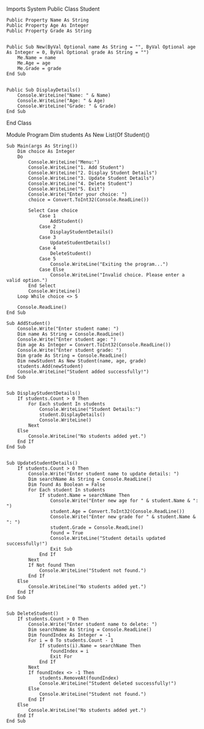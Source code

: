 
Imports System
Public Class Student
   
    Public Property Name As String
    Public Property Age As Integer
    Public Property Grade As String


    Public Sub New(ByVal Optional name As String = "", ByVal Optional age As Integer = 0, ByVal Optional grade As String = "")
        Me.Name = name
        Me.Age = age
        Me.Grade = grade
    End Sub


    Public Sub DisplayDetails()
        Console.WriteLine("Name: " & Name)
        Console.WriteLine("Age: " & Age)
        Console.WriteLine("Grade: " & Grade)
    End Sub
End Class

Module Program
    Dim students As New List(Of Student)()

    Sub Main(args As String())
        Dim choice As Integer
        Do
            Console.WriteLine("Menu:")
            Console.WriteLine("1. Add Student")
            Console.WriteLine("2. Display Student Details")
            Console.WriteLine("3. Update Student Details")
            Console.WriteLine("4. Delete Student")
            Console.WriteLine("5. Exit")
            Console.Write("Enter your choice: ")
            choice = Convert.ToInt32(Console.ReadLine())

            Select Case choice
                Case 1
                    AddStudent()
                Case 2
                    DisplayStudentDetails()
                Case 3
                    UpdateStudentDetails()
                Case 4
                    DeleteStudent()
                Case 5
                    Console.WriteLine("Exiting the program...")
                Case Else
                    Console.WriteLine("Invalid choice. Please enter a valid option.")
            End Select
            Console.WriteLine()
        Loop While choice <> 5

        Console.ReadLine()
    End Sub

    Sub AddStudent()
        Console.Write("Enter student name: ")
        Dim name As String = Console.ReadLine()
        Console.Write("Enter student age: ")
        Dim age As Integer = Convert.ToInt32(Console.ReadLine())
        Console.Write("Enter student grade: ")
        Dim grade As String = Console.ReadLine()
        Dim newStudent As New Student(name, age, grade)
        students.Add(newStudent)
        Console.WriteLine("Student added successfully!")
    End Sub


    Sub DisplayStudentDetails()
        If students.Count > 0 Then
            For Each student In students
                Console.WriteLine("Student Details:")
                student.DisplayDetails()
                Console.WriteLine()
            Next
        Else
            Console.WriteLine("No students added yet.")
        End If
    End Sub


    Sub UpdateStudentDetails()
        If students.Count > 0 Then
            Console.Write("Enter student name to update details: ")
            Dim searchName As String = Console.ReadLine()
            Dim found As Boolean = False
            For Each student In students
                If student.Name = searchName Then
                    Console.Write("Enter new age for " & student.Name & ": ")
                    student.Age = Convert.ToInt32(Console.ReadLine())
                    Console.Write("Enter new grade for " & student.Name & ": ")
                    student.Grade = Console.ReadLine()
                    found = True
                    Console.WriteLine("Student details updated successfully!")
                    Exit Sub
                End If
            Next
            If Not found Then
                Console.WriteLine("Student not found.")
            End If
        Else
            Console.WriteLine("No students added yet.")
        End If
    End Sub


    Sub DeleteStudent()
        If students.Count > 0 Then
            Console.Write("Enter student name to delete: ")
            Dim searchName As String = Console.ReadLine()
            Dim foundIndex As Integer = -1
            For i = 0 To students.Count - 1
                If students(i).Name = searchName Then
                    foundIndex = i
                    Exit For
                End If
            Next
            If foundIndex <> -1 Then
                students.RemoveAt(foundIndex)
                Console.WriteLine("Student deleted successfully!")
            Else
                Console.WriteLine("Student not found.")
            End If
        Else
            Console.WriteLine("No students added yet.")
        End If
    End Sub
    
